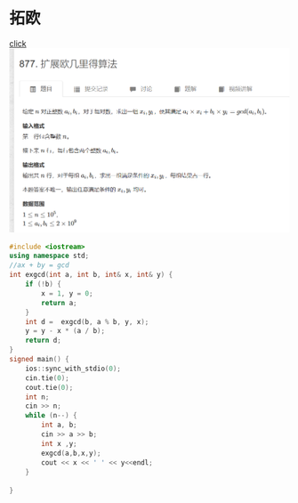 # 拓欧

[click](https://www.acwing.com/problem/content/879/)
![图 1](/images/30191e2b725ce806a4844bd609bf18e56732c4832f81f55789031fcda88441b8.png)
  
```cpp
#include <iostream>
using namespace std;
//ax + by = gcd          
int exgcd(int a, int b, int& x, int& y) {
	if (!b) {
		x = 1, y = 0;
		return a;
	}
	int d =  exgcd(b, a % b, y, x);
	y = y - x * (a / b);
	return d;
}
signed main() {
	ios::sync_with_stdio(0);
	cin.tie(0);
	cout.tie(0);
	int n;
	cin >> n;
	while (n--) {
		int a, b;
		cin >> a >> b;
		int x ,y;
		exgcd(a,b,x,y);
		cout << x << ' ' << y<<endl;
	}

}
```